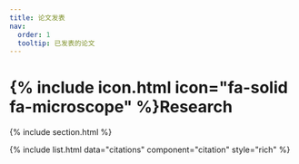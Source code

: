 ```yaml
---
title: 论文发表
nav:
  order: 1
  tooltip: 已发表的论文
---
```


# {% include icon.html icon="fa-solid fa-microscope" %}Research

{% include section.html %}

{% include list.html data="citations" component="citation" style="rich" %}
